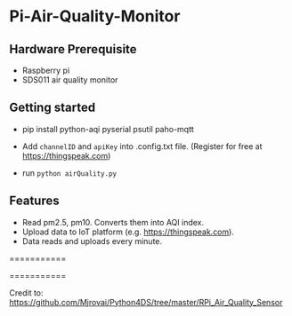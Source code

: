 # Pi-Air-Quality-Monitor


## Hardware Prerequisite

- Raspberry pi
- SDS011 air quality monitor

## Getting started

- pip install python-aqi pyserial psutil paho-mqtt
- Add `channelID` and `apiKey` into .config.txt file. (Register for free at https://thingspeak.com)

- run `python airQuality.py`



## Features
- Read pm2.5, pm10. Converts them into AQI index.
- Upload data to IoT platform (e.g. https://thingspeak.com).
- Data reads and uploads every minute.



===========

===========

Credit to: https://github.com/Mjrovai/Python4DS/tree/master/RPi_Air_Quality_Sensor
